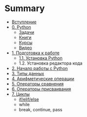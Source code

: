 # Summary

* [Вступление](README.md)
* [0. Python](python.md)
  * [Задачи](python/zadachi.md)
  * [Книги](python/knigi.md)
  * [Курсы](python/kursi.md)
  * [Видео](python/video.md)
* [1. Подготовка к работе](chapter1.md)
  * [1.1. Установка Python](chapter1/ustanovka-python.md)
  * 1.2. Установка редактора кода
* [2. Начало работы с Python](yfdfwerwer.md)
* [3. Типы данных](tipi-dannih.md)
* [4. Арифметические операции](arifmeticheskie-operatsii.md)
* [5. Операторы сравнения](operatori-sravneniya.md)
* [6. Операторы присваивания](operatori-prisvaivaniya.md)
* [7. Циклы](tsikli.md)
  * [if/elif/else](tsikli/ifelifelse.md)
  * while
  * break, continue, pass

